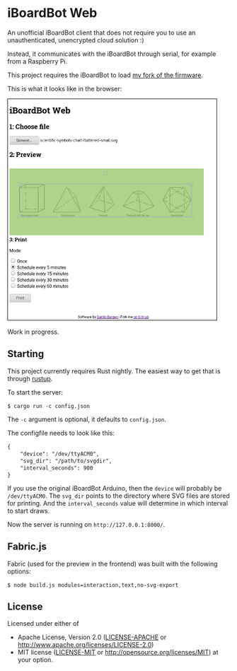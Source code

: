# iBoardBot Web

An unofficial iBoardBot client that does not require you to use an
unauthenticated, unencrypted cloud solution :)

Instead, it communicates with the iBoardBot through serial, for example from a
Raspberry Pi.

This project requires the iBoardBot to load [my fork of the
firmware](https://github.com/dbrgn/iBoardbot).

This is what it looks like in the browser:

![screenshot](screenshot-small.png)

Work in progress.

## Starting

This project currently requires Rust nightly. The easiest way to get that is
through [rustup](https://rustup.rs/).

To start the server:

    $ cargo run -c config.json

The `-c` argument is optional, it defaults to `config.json`.

The configfile needs to look like this:

    {
        "device": "/dev/ttyACM0",
        "svg_dir": "/path/to/svgdir",
        "interval_seconds": 900
    }

If you use the original iBoardBot Arduino, then the `device` will probably be
`/dev/ttyACM0`. The `svg_dir` points to the directory where SVG files are
stored for printing. And the `interval_seconds` value will determine in which
interval to start draws.

Now the server is running on `http://127.0.0.1:8000/`.

## Fabric.js

Fabric (used for the preview in the frontend) was built with the following options:

    $ node build.js modules=interaction,text,no-svg-export

## License

Licensed under either of

 * Apache License, Version 2.0 ([LICENSE-APACHE](LICENSE-APACHE) or
   http://www.apache.org/licenses/LICENSE-2.0)
 * MIT license ([LICENSE-MIT](LICENSE-MIT) or
   http://opensource.org/licenses/MIT) at your option.
